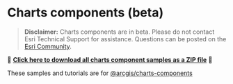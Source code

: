 # Charts components (beta)

> **Disclaimer:** Charts components are in beta. Please do not contact Esri Technical Support for assistance. Questions can be posted on the [Esri Community](https://community.esri.com/t5/arcgis-javascript-maps-sdk-questions/bd-p/arcgis-api-for-javascript-questions).

📁 **[Click here to download all charts component samples as a ZIP file](https://download-directory.github.io?url=https://github.com/Esri/jsapi-resources/tree/main/component-samples/charts-components/samples)** 📁

These samples and tutorials are for [@arcgis/charts-components](https://www.npmjs.com/package/@arcgis/charts-components)
